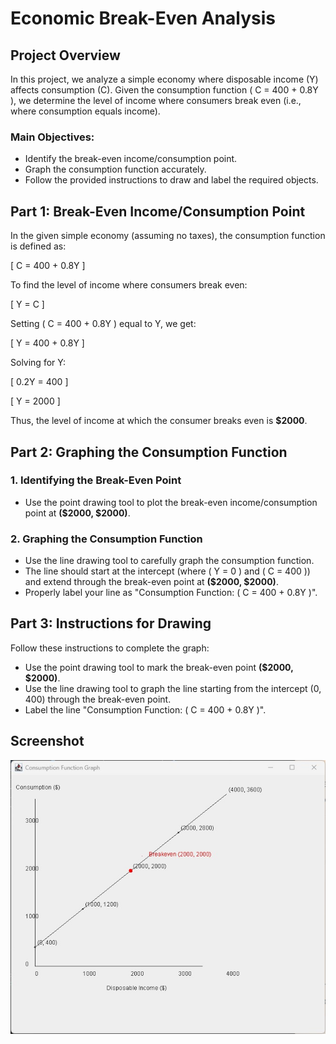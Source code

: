 # Economic Break-Even Analysis

## Project Overview
In this project, we analyze a simple economy where disposable income (Y) affects consumption (C). Given the consumption function \( C = 400 + 0.8Y \), we determine the level of income where consumers break even (i.e., where consumption equals income).

### Main Objectives:
- Identify the break-even income/consumption point.
- Graph the consumption function accurately.
- Follow the provided instructions to draw and label the required objects.

## Part 1: Break-Even Income/Consumption Point
In the given simple economy (assuming no taxes), the consumption function is defined as:


\[ C = 400 + 0.8Y \]



To find the level of income where consumers break even:


\[ Y = C \]


Setting \( C = 400 + 0.8Y \) equal to Y, we get:


\[ Y = 400 + 0.8Y \]


Solving for Y:


\[ 0.2Y = 400 \]




\[ Y = 2000 \]



Thus, the level of income at which the consumer breaks even is **$2000**.

## Part 2: Graphing the Consumption Function
### 1. Identifying the Break-Even Point
- Use the point drawing tool to plot the break-even income/consumption point at **($2000, $2000)**.

### 2. Graphing the Consumption Function
- Use the line drawing tool to carefully graph the consumption function.
- The line should start at the intercept (where \( Y = 0 \) and \( C = 400 \)) and extend through the break-even point at **($2000, $2000)**.
- Properly label your line as "Consumption Function: \( C = 400 + 0.8Y \)".

## Part 3: Instructions for Drawing
Follow these instructions to complete the graph:
- Use the point drawing tool to mark the break-even point **($2000, $2000)**.
- Use the line drawing tool to graph the line starting from the intercept (0, 400) through the break-even point.
- Label the line "Consumption Function: \( C = 400 + 0.8Y \)".


## Screenshot

![Screenshot](Screenshot/ConsumptionFunctionGraph.jpg)